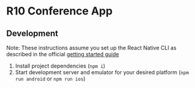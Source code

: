 # R10 Conference App

## Development

Note: These instructions assume you set up the React Native CLI as described in the official [getting started guide](https://facebook.github.io/react-native/docs/getting-started.html)

1. Install project dependencies (`npm i`)
2. Start development server and emulator for your desired platform (`npm run android` or `npm run ios`)
